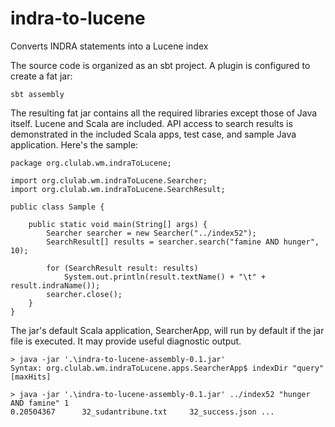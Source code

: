 # indra-to-lucene
Converts INDRA statements into a Lucene index

The source code is organized as an sbt project.  A plugin is configured to create a fat jar:
```
sbt assembly
```

The resulting fat jar contains all the required libraries except those of Java itself.  Lucene and Scala are included.  API access to search results is demonstrated in the included Scala apps, test case, and sample Java application.  Here's the sample:
```
package org.clulab.wm.indraToLucene;

import org.clulab.wm.indraToLucene.Searcher;
import org.clulab.wm.indraToLucene.SearchResult;

public class Sample {

	public static void main(String[] args) {
		Searcher searcher = new Searcher("../index52");
		SearchResult[] results = searcher.search("famine AND hunger", 10);

		for (SearchResult result: results)
			System.out.println(result.textName() + "\t" + result.indraName());
		searcher.close();
	}
}
```

The jar's default Scala application, SearcherApp, will run by default if the jar file is executed.  It may provide useful diagnostic output.
```
> java -jar '.\indra-to-lucene-assembly-0.1.jar'
Syntax: org.clulab.wm.indraToLucene.apps.SearcherApp$ indexDir "query" [maxHits]

> java -jar '.\indra-to-lucene-assembly-0.1.jar' ../index52 "hunger AND famine" 1
0.20504367      32_sudantribune.txt     32_success.json ...
```
